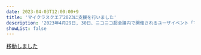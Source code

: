 ```yaml
---
date: 2023-04-03T12:00:00+9
title: 'マイクラスクエア2023に支援を行いました'
description: '2023年4月29日, 30日、ニコニコ超会議内で開催されるユーザイベント「マイクラスクエア2023」への支援を行いました。'
showList: false
---
```


[移動しました](/releases/20230403-minecraft-square-2023)
